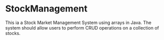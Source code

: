 # StockManagement
This ia a Stock Market Management System using arrays in Java. The system should allow users to perform CRUD operations on a collection of stocks.
